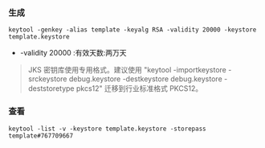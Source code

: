 ### 生成
```
keytool -genkey -alias template -keyalg RSA -validity 20000 -keystore template.keystore
```
* -validity 20000 :有效天数:两万天

> JKS 密钥库使用专用格式。建议使用 "keytool -importkeystore -srckeystore debug.keystore -destkeystore debug.keystore -deststoretype pkcs12" 迁移到行业标准格式 PKCS12。




### 查看
```
keytool -list -v -keystore template.keystore -storepass template#767709667
```